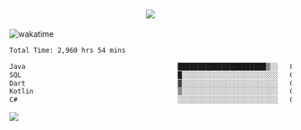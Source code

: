 <h1 align="center">
  <img src="https://readme-typing-svg.herokuapp.com/?font=Righteous&size=35&center=true&vCenter=true&width=500&height=70&duration=4000&lines=Hi!+%F0%9F%91%8B+I%27m+Ali%20Osman!;" />
</h1>


![wakatime](https://wakatime.com/share/@aliosmanoktar/3a8ffe71-6da4-4964-913b-2f09afbe53bf.svg?cache=none)
<!--START_SECTION:waka-->

```txt
Total Time: 2,960 hrs 54 mins

Java                                      ██████████████████████▒░░   89.58 %
SQL                                       █░░░░░░░░░░░░░░░░░░░░░░░░   04.29 %
Dart                                      ▓░░░░░░░░░░░░░░░░░░░░░░░░   02.35 %
Kotlin                                    ▒░░░░░░░░░░░░░░░░░░░░░░░░   00.75 %
C#                                        ░░░░░░░░░░░░░░░░░░░░░░░░░   00.65 %
```

<!--END_SECTION:waka-->

<img src="https://profile-counter.glitch.me/aliosmanoktar/count.svg" />

